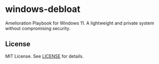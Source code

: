 # windows-debloat

Amelioration Playbook for Windows 11. A lightweight and private system without compromising security.

## License

MIT License. See [LICENSE](LICENSE) for details.
